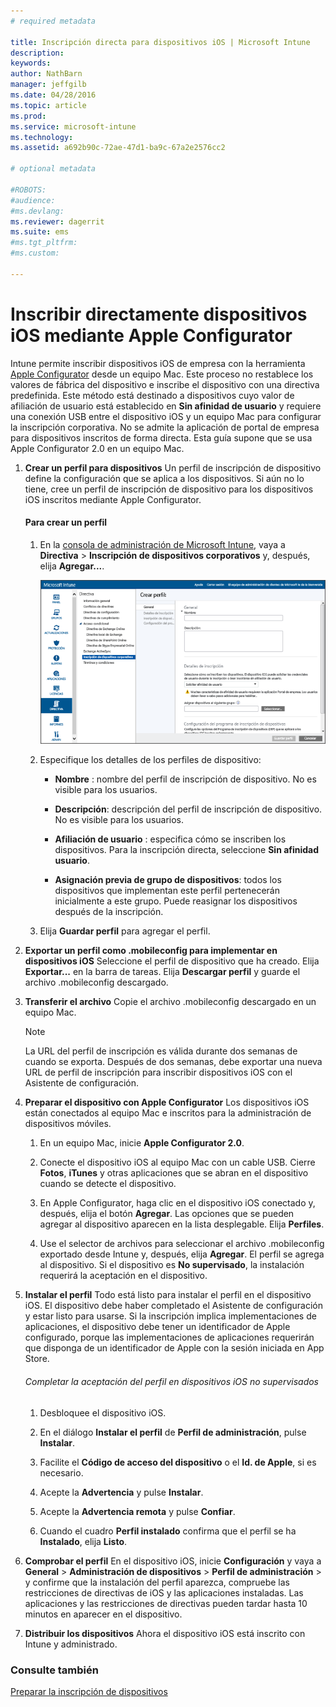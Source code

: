 ```yaml
---
# required metadata

title: Inscripción directa para dispositivos iOS | Microsoft Intune
description:
keywords:
author: NathBarn
manager: jeffgilb
ms.date: 04/28/2016
ms.topic: article
ms.prod:
ms.service: microsoft-intune
ms.technology:
ms.assetid: a692b90c-72ae-47d1-ba9c-67a2e2576cc2

# optional metadata

#ROBOTS:
#audience:
#ms.devlang:
ms.reviewer: dagerrit
ms.suite: ems
#ms.tgt_pltfrm:
#ms.custom:

---
```


# Inscribir directamente dispositivos iOS mediante Apple Configurator
Intune permite inscribir dispositivos iOS de empresa con la herramienta [Apple Configurator](http://go.microsoft.com/fwlink/?LinkId=518017) desde un equipo Mac. Este proceso no restablece los valores de fábrica del dispositivo e inscribe el dispositivo con una directiva predefinida. Este método está destinado a dispositivos cuyo valor de afiliación de usuario está establecido en **Sin afinidad de usuario** y requiere una conexión USB entre el dispositivo iOS y un equipo Mac para configurar la inscripción corporativa. No se admite la aplicación de portal de empresa para dispositivos inscritos de forma directa. Esta guía supone que se usa Apple Configurator 2.0 en un equipo Mac.

1.  **Crear un perfil para dispositivos** Un perfil de inscripción de dispositivo define la configuración que se aplica a los dispositivos. Si aún no lo tiene, cree un perfil de inscripción de dispositivo para los dispositivos iOS inscritos mediante Apple Configurator.

    #### Para crear un perfil

    1.  En la [consola de administración de Microsoft Intune](http://manage.microsoft.com), vaya a **Directiva** &gt; **Inscripción de dispositivos corporativos** y, después, elija **Agregar...**.

        ![Página Crear perfil de inscripción de dispositivo](../media/pol-sa-corp-enroll.png)

    2.  Especifique los detalles de los perfiles de dispositivo:

        -   **Nombre** : nombre del perfil de inscripción de dispositivo. No es visible para los usuarios.

        -   **Descripción**: descripción del perfil de inscripción de dispositivo. No es visible para los usuarios.

        -   **Afiliación de usuario** : especifica cómo se inscriben los dispositivos. Para la inscripción directa, seleccione **Sin afinidad usuario**.

        -   **Asignación previa de grupo de dispositivos**: todos los dispositivos que implementan este perfil pertenecerán inicialmente a este grupo. Puede reasignar los dispositivos después de la inscripción.

    3.  Elija **Guardar perfil** para agregar el perfil.

5.  **Exportar un perfil como .mobileconfig para implementar en dispositivos iOS** Seleccione el perfil de dispositivo que ha creado. Elija **Exportar...** en la barra de tareas. Elija **Descargar perfil** y guarde el archivo .mobileconfig descargado.

6.  **Transferir el archivo** Copie el archivo .mobileconfig descargado en un equipo Mac.
    > [!NOTE]
    > La URL del perfil de inscripción es válida durante dos semanas de cuando se exporta. Después de dos semanas, debe exportar una nueva URL de perfil de inscripción para inscribir dispositivos iOS con el Asistente de configuración.
7.  **Preparar el dispositivo con Apple Configurator** Los dispositivos iOS están conectados al equipo Mac e inscritos para la administración de dispositivos móviles.

    1.  En un equipo Mac, inicie **Apple Configurator 2.0**.

    2.  Conecte el dispositivo iOS al equipo Mac con un cable USB. Cierre **Fotos**, **iTunes** y otras aplicaciones que se abran en el dispositivo cuando se detecte el dispositivo.

    3.  En Apple Configurator, haga clic en el dispositivo iOS conectado y, después, elija el botón **Agregar**. Las opciones que se pueden agregar al dispositivo aparecen en la lista desplegable. Elija **Perfiles**.

    4.  Use el selector de archivos para seleccionar el archivo .mobileconfig exportado desde Intune y, después, elija **Agregar**. El perfil se agrega al dispositivo.  Si el dispositivo es **No supervisado**, la instalación requerirá la aceptación en el dispositivo.

8.  **Instalar el perfil** Todo está listo para instalar el perfil en el dispositivo iOS. El dispositivo debe haber completado el Asistente de configuración y estar listo para usarse.  Si la inscripción implica implementaciones de aplicaciones, el dispositivo debe tener un identificador de Apple configurado, porque las implementaciones de aplicaciones requerirán que disponga de un identificador de Apple con la sesión iniciada en App Store.

    ###### Completar la aceptación del perfil en dispositivos iOS no supervisados

    1.  Desbloquee el dispositivo iOS.

    2.  En el diálogo **Instalar el perfil** de **Perfil de administración**, pulse **Instalar**.

    3.  Facilite el **Código de acceso del dispositivo** o el **Id. de Apple**, si es necesario.

    4.  Acepte la **Advertencia** y pulse **Instalar**.

    5.  Acepte la **Advertencia remota** y pulse **Confiar**.

    6.  Cuando el cuadro **Perfil instalado** confirma que el perfil se ha **Instalado**, elija **Listo**.

9. **Comprobar el perfil**
    En el dispositivo iOS, inicie **Configuración** y vaya a **General** &gt; **Administración de dispositivos** &gt; **Perfil de administración** &gt; y confirme que la instalación del perfil aparezca, compruebe las restricciones de directivas de iOS y las aplicaciones instaladas. Las aplicaciones y las restricciones de directivas pueden tardar hasta 10 minutos en aparecer en el dispositivo.

10. **Distribuir los dispositivos** Ahora el dispositivo iOS está inscrito con Intune y administrado.


### Consulte también
[Preparar la inscripción de dispositivos](get-ready-to-enroll-devices-in-microsoft-intune.md)


<!--HONumber=Jun16_HO3-->


